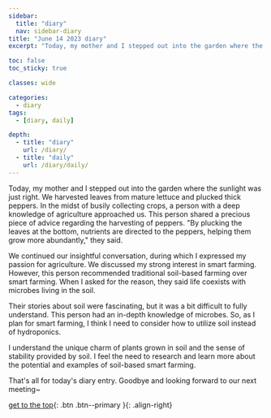 ```yaml
---
sidebar:
  title: "diary"
  nav: sidebar-diary
title: "June 14 2023 diary"
excerpt: "Today, my mother and I stepped out into the garden where the sunlight was just right."

toc: false
toc_sticky: true

classes: wide

categories:
  - diary
tags:
  - [diary, daily]

depth:
  - title: "diary"
    url: /diary/
  - title: "daily"
    url: /diary/daily/
---
```

Today, my mother and I stepped out into the garden where the sunlight was just right. We harvested leaves from mature lettuce and plucked thick peppers. In the midst of busily collecting crops, a person with a deep knowledge of agriculture approached us. This person shared a precious piece of advice regarding the harvesting of peppers. "By plucking the leaves at the bottom, nutrients are directed to the peppers, helping them grow more abundantly," they said.

We continued our insightful conversation, during which I expressed my passion for agriculture. We discussed my strong interest in smart farming. However, this person recommended traditional soil-based farming over smart farming. When I asked for the reason, they said life coexists with microbes living in the soil.

Their stories about soil were fascinating, but it was a bit difficult to fully understand. This person had an in-depth knowledge of microbes. So, as I plan for smart farming, I think I need to consider how to utilize soil instead of hydroponics.

I understand the unique charm of plants grown in soil and the sense of stability provided by soil. I feel the need to research and learn more about the potential and examples of soil-based smart farming.

That's all for today's diary entry. Goodbye and looking forward to our next meeting~

[get to the top](#){: .btn .btn--primary }{: .align-right}